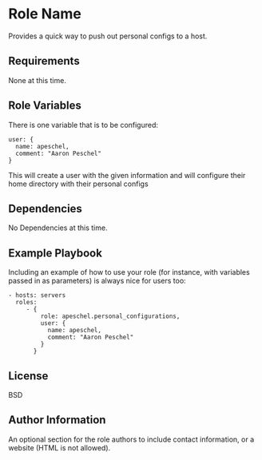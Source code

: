 Role Name
=========

Provides a quick way to push out personal configs to a host.

Requirements
------------

None at this time.

Role Variables
--------------

There is one variable that is to be configured:

```
user: {
  name: apeschel,
  comment: "Aaron Peschel"
}
```

This will create a user with the given information and will configure their home directory with their personal configs

Dependencies
------------

No Dependencies at this time.

Example Playbook
----------------

Including an example of how to use your role (for instance, with variables passed in as parameters) is always nice for users too:

    - hosts: servers
      roles:
         - {
             role: apeschel.personal_configurations,
             user: {
               name: apeschel,
               comment: "Aaron Peschel"
             }
           }

License
-------

BSD

Author Information
------------------

An optional section for the role authors to include contact information, or a website (HTML is not allowed).
